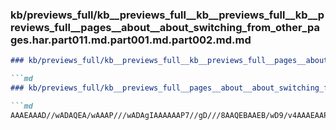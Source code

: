 ### kb/previews_full/kb__previews_full__kb__previews_full__kb__previews_full__pages__about__about_switching_from_other_pages.har.part011.md.part001.md.part002.md.md

```md
### kb/previews_full/kb__previews_full__kb__previews_full__pages__about__about_switching_from_other_pages.har.part011.md.part001.md.part002.md

```md
### kb/previews_full/kb__previews_full__pages__about__about_switching_from_other_pages.har.part011.md.part001.md (part 002)

```md
AAAEAAAD//wADAQEA/wAAAP///wADAgIAAAAAAP7//gD///8AAQEBAAEB/wD9/v4AAAEAAP8A/wABAgIAAAEAAAABAQABAQEA/v7/
```

```

```

```
